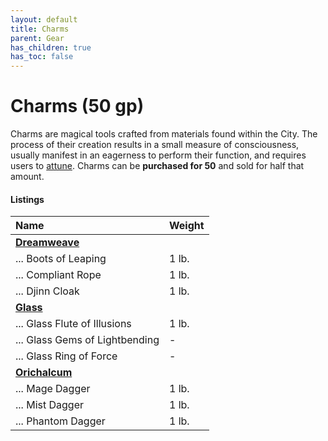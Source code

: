 ```yaml
---
layout: default
title: Charms
parent: Gear
has_children: true
has_toc: false
---
```


# Charms (50 gp)

Charms are magical tools crafted from materials found within the City. The process of their creation results in a small measure of consciousness, usually manifest in an eagerness to perform their function, and requires users to [attune](../../adventuring/loot/attunement). Charms can be **purchased for 50** and sold for half that amount.


#### Listings

| Name                           | Weight |
| :----------------------------- | :----- |
| **[Dreamweave](dreamweave)**   |        |
| ... Boots of Leaping           | 1 lb.  |
| ... Compliant Rope             | 1 lb.  |
| ... Djinn Cloak                | 1 lb.  |
| **[Glass](glass)**             |        |
| ... Glass Flute of Illusions   | 1 lb.  |
| ... Glass Gems of Lightbending | -      |
| ... Glass Ring of Force        | -      |
| **[Orichalcum](Orichalcum)**   |        |
| ... Mage Dagger                | 1 lb.  |
| ... Mist Dagger                | 1 lb.  |
| ... Phantom Dagger             | 1 lb.  |

